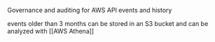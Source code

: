 Governance and auditing for AWS API events and history

events older than 3 months can be stored in an S3 bucket and can be analyzed with [[AWS Athena]]
